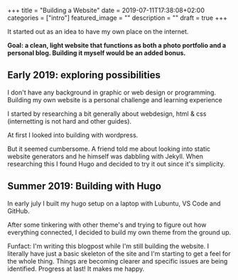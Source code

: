 +++
title =  "Building a Website"
date = 2019-07-11T17:38:08+02:00
categories = ["intro"]
featured_image = ""
description = ""
draft = true
+++

It started out as an idea to have my own place on the internet.  

**Goal: a clean, light website that functions as both a photo portfolio and a personal blog. Building it myself would be an added bonus.**

Early 2019: exploring possibilities
-----------------------------------

I don't have any background in graphic or web design or programming. Building my own website is a personal challenge and learning experience 

I started by researching a bit generally about webdesign, html & css (internetting is not hard and other guides). 

At first I looked into building with wordpress. 

But it seemed cumbersome. A friend told me about looking into static website generators and he himself was dabbling with Jekyll. When researching this I found Hugo and decided to try it out since it's simplicity. 

Summer 2019: Building with Hugo
-------------------------------

In early july I built my hugo setup on a laptop with Lubuntu, VS Code and GitHub. 

After some tinkering with other theme's and trying to figure out how everything connected, I decided to build my own theme from the ground up.  

Funfact: I'm writing this blogpost while I'm still building the website. I literally have just a basic skeleton of the site and I'm starting to get a feel for the whole thing. Things are becoming clearer and specific issues are being identified. Progress at last! It makes me happy.